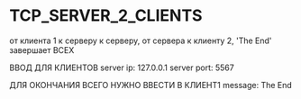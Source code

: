 # TCP_SERVER_2_CLIENTS
от клиента 1 к серверу к серверу, от сервера к клиенту 2, 'The End' завершает ВСЕХ

ВВОД ДЛЯ КЛИЕНТОВ
server ip: 127.0.0.1
server port: 5567

ДЛЯ ОКОНЧАНИЯ ВСЕГО НУЖНО ВВЕСТИ В КЛИЕНТ1
message: The End
